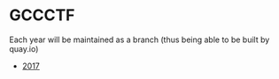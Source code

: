 # GCCCTF

Each year will be maintained as a branch (thus being able to be built by quay.io)

- [2017](https://github.com/galaxy-ctf/ctf-image/tree/2017)
